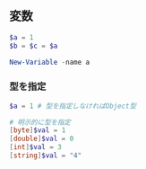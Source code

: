 ## 変数

```powershell
$a = 1
$b = $c = $a

New-Variable -name a
```

### 型を指定

```powershell
$a = 1 # 型を指定しなければObject型

# 明示的に型を指定
[byte]$val = 1
[double]$val = 0
[int]$val = 3
[string]$val = "4"
```
